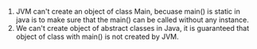 1. JVM can't create an object of class Main, becuase main() is static in java is to make sure that the main() can be called
   without any instance.
2. We can't create object of abstract classes in Java, it is guaranteed that object of class with main() is not created by JVM.
